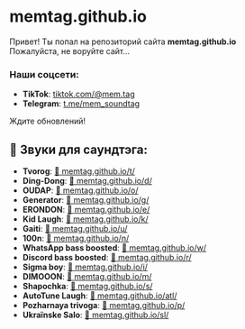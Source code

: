 # memtag.github.io  

Привет! Ты попал на репозиторий сайта **memtag.github.io**  
Пожалуйста, не воруйте сайт...  

### Наши соцсети:  
- **TikTok**: [tiktok.com/@mem.tag](https://tiktok.com/@mem.tag)  
- **Telegram**: [t.me/mem_soundtag](https://t.me/mem_soundtag)  

Ждите обновлений!  

## 🎵 Звуки для саундтэга:  
- **Tvorog**: [🔗 memtag.github.io/t/](https://memtag.github.io/t/)  
- **Ding-Dong**: [🔗 memtag.github.io/d/](https://memtag.github.io/d/)  
- **OUDAP**: [🔗 memtag.github.io/o/](https://memtag.github.io/o/)  
- **Generator**: [🔗 memtag.github.io/g/](https://memtag.github.io/g/)  
- **ERONDON**: [🔗 memtag.github.io/e/](https://memtag.github.io/e/)  
- **Kid Laugh**: [🔗 memtag.github.io/k/](https://memtag.github.io/k/)  
- **Gaiti**: [🔗 memtag.github.io/u/](https://memtag.github.io/u/)  
- **100n**: [🔗 memtag.github.io/n/](https://memtag.github.io/n/)  
- **WhatsApp bass boosted**: [🔗 memtag.github.io/w/](https://memtag.github.io/w/)  
- **Discord bass boosted**: [🔗 memtag.github.io/r/](https://memtag.github.io/r/)  
- **Sigma boy**: [🔗 memtag.github.io/i/](https://memtag.github.io/i/)  
- **DIMOOON**: [🔗 memtag.github.io/m/](https://memtag.github.io/m/)  
- **Shapochka**: [🔗 memtag.github.io/s/](https://memtag.github.io/s/)  
- **AutoTune Laugh**: [🔗 memtag.github.io/atl/](https://memtag.github.io/atl/)  
- **Pozharnaya trivoga**: [🔗 memtag.github.io/p/](https://memtag.github.io/p/)  
- **Ukraïnske Salo**: [🔗 memtag.github.io/sl/](https://memtag.github.io/sl/)
